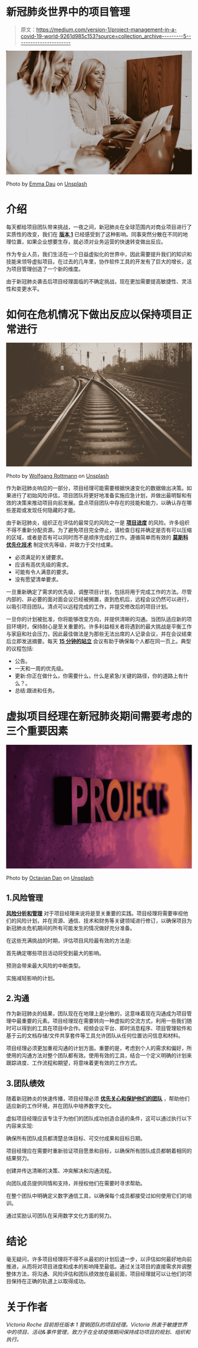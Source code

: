 # 新冠肺炎世界中的项目管理

> 原文：<https://medium.com/version-1/project-management-in-a-covid-19-world-9261d985c153?source=collection_archive---------5----------------------->

![](img/fb66d01ebd97f754b5e11f6ad6b50d83.png)

Photo by [Emma Dau](https://unsplash.com/@daugirl?utm_source=medium&utm_medium=referral) on [Unsplash](https://unsplash.com?utm_source=medium&utm_medium=referral)

# 介绍

每天都给项目团队带来挑战，一夜之间，新冠肺炎在全球范围内对商业项目进行了实质性的改变，我们在 [**版本 1**](https://www.version1.com/) 已经感受到了这种影响。同事突然分散在不同的地理位置，如果企业想要生存，就必须对业务运营的快速转变做出反应。

作为专业人员，我们生活在一个日益虚拟化的世界中，因此需要提升我们的知识和技能来领导虚拟项目。在过去的几年里，协作软件工具的开发有了巨大的增长，这为项目管理创造了一个新的维度。

由于新冠肺炎袭击后项目经理面临的不确定挑战，现在更加需要提高敏捷性、灵活性和变更水平。

# 如何在危机情况下做出反应以保持项目正常进行

![](img/3ea7fd6118025addae8f8b62f26be7ae.png)

Photo by [Wolfgang Rottmann](https://unsplash.com/@quadratmedia?utm_source=medium&utm_medium=referral) on [Unsplash](https://unsplash.com?utm_source=medium&utm_medium=referral)

作为新冠肺炎响应的一部分，项目经理可能需要根据快速变化的数据做出决策。如果进行了初始风险评估，项目团队将更好地准备实施应急计划，并做出最明智和有效的决策来推动项目向前发展。盘点项目团队中存在的技能和能力，以确认存在哪些差距或发现任何隐藏的才能。

由于新冠肺炎，组织正在评估的最常见的风险之一是 [**项目进度**](https://www.projectmanager.com/project-scheduling) 的风险。许多组织不得不重新分配资源。为了避免项目完全停止，请检查日程并确定是否有可以压缩的区域，或者是否有可以同时而不是顺序完成的工作。遵循简单而有效的 [**莫斯科优先化技术**](https://www.productplan.com/glossary/moscow-prioritization/) 制定优先等级，并致力于交付成果。

*   必须满足的关键要求。
*   应该有高优先级的需求。
*   可能有令人满意的要求。
*   没有愿望清单要求。

一旦重新确定了需求的优先级，调整项目计划，包括将用于完成工作的方法。尽管内部的、非必要的面对面会议已经被搁置，直到危机后，远程会议仍然可以进行，以吸引项目团队。清点可以远程完成的工作，并提交修改后的项目计划。

一旦你的计划被批准，你将能够改变方向，并提供清晰的沟通。当团队适应新的项目环境时，保持耐心是至关重要的。许多利益相关者将遇到的最大挑战是平衡工作与家庭和社会压力，因此最佳做法是为那些无法出席的人记录会议，并在会议结束后立即发送摘要。每天 [**15 分钟的站立**](https://highfive.com/blog/5-steps-running-effective-daily-standup-meeting) 会议有助于确保每个人都在同一页上。典型的议程包括:

*   公告。
*   一天和一周的优先级。
*   更新:你正在做什么，你需要什么，什么是紧急/关键的路径，你的道路上有什么？。
*   总结:跟进和任务。

# 虚拟项目经理在新冠肺炎期间需要考虑的三个重要因素

![](img/85467b89f6b663dc612b4bf3df224545.png)

Photo by [Octavian Dan](https://unsplash.com/@octadan?utm_source=medium&utm_medium=referral) on [Unsplash](https://unsplash.com?utm_source=medium&utm_medium=referral)

## 1.风险管理

[**风险分析和管理**](https://www.mindtools.com/pages/article/newTMC_07.htm) 对于项目经理来说将是至关重要的实践。项目经理将需要审视他们的风险计划，并在资源、通信、技术和财务等关键领域进行修订，以确保项目为新冠肺炎危机期间的所有可能发生的情况做好充分准备。

在这些充满挑战的时期，评估项目风险最有效的方法是:

首先确定哪些项目活动将受到最大的影响。

预测会带来最大风险的中断类型。

实施减轻影响的计划。

## 2.沟通

作为新冠肺炎的结果，团队现在在地理上是分散的，这意味着现在沟通成为项目管理中最重要的元素。项目经理现在需要转向一种虚拟的交流方式，利用一些我们随时可以得到的工具在项目中合作。视频会议平台、即时消息程序、项目管理软件和基于云的文档存储/文件共享套件等工具允许团队从任何位置访问信息和材料。

项目经理必须更加重视沟通的计划方面。重要的是，考虑到个人的需求和偏好，所使用的沟通方法对整个团队都有效。使用有效的工具，结合一个定义明确的计划来跟踪进度、工作流程和期望，将意味着更有效的工作方式。

## 3.团队绩效

随着新冠肺炎的快速传播，项目经理必须 [**优先关心和保护他们的团队**](https://www.mckinsey.com/about-us/covid-response-center/leadership-mindsets/podcasts/fostering-employee-productivity-and-morale-through-covid-19) ，帮助他们适应新的工作环境，并在团队中培养数字文化。

虚拟项目经理应该专注于为他们的团队成功创造合适的条件，这可以通过执行以下内容来实现:

确保所有团队成员都清楚总体目标、可交付成果和目标日期。

项目经理应在需要时重新验证项目愿景和目标，以确保所有团队成员都朝着相同的结果努力。

创建并传达清晰的决策、冲突解决和沟通流程。

向团队成员提供同情和支持，并授权他们在需要时寻求帮助。

在整个团队中明确定义数字通信工具，以确保每个成员都接受过如何使用它们的培训。

通过奖励认可团队在采用数字文化方面的努力。

# 结论

毫无疑问，许多项目经理将不得不从最初的计划后退一步，以评估如何最好地向前推进，从而将对项目进度和成本的影响降至最低。通过关注项目的直接需求并调整整体方法，将沟通、风险评估和团队绩效放在最前面，项目经理就可以让他们的项目保持在正确的轨道上以取得成功。

# 关于作者

*Victoria Roche 目前担任版本 1 营销团队的项目经理。Victoria 热衷于敏捷世界中的项目、活动&事件管理，致力于在全球疫情期间保持成功项目的规划、组织和执行。*